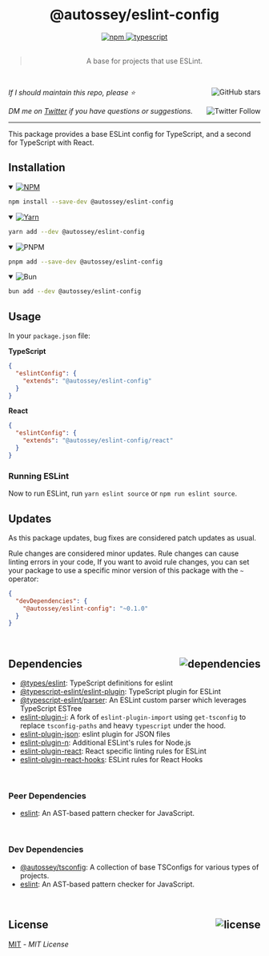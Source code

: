 <!--BEGIN HEADER-->
<div align="center">
  <h1>@autossey/eslint-config</h1>
  <a href="https://npmjs.com/package/@autossey/eslint-config">
    <img alt="npm" src="https://img.shields.io/npm/v/@autossey/eslint-config.svg">
  </a>
  <a href="https://github.com/AutosseyAI/eslint-config">
    <img alt="typescript" src="https://img.shields.io/github/languages/top/AutosseyAI/eslint-config.svg">
  </a>
</div>

<br />

<blockquote align="center">A base for projects that use ESLint.</blockquote>

<br />

_If I should maintain this repo, please ⭐️_
<a href="https://github.com/AutosseyAI/eslint-config">
  <img align="right" alt="GitHub stars" src="https://img.shields.io/github/stars/AutosseyAI/eslint-config?label=%E2%AD%90%EF%B8%8F&style=social">
</a>

_DM me on [Twitter](https://twitter.com/bconnorwhite) if you have questions or suggestions._
<a href="https://twitter.com/bconnorwhite">
  <img align="right" alt="Twitter Follow" src="https://img.shields.io/twitter/url?label=%40bconnorwhite&style=social&url=https%3A%2F%2Ftwitter.com%2Fbconnorwhite">
</a>

---
<!--END HEADER-->

This package provides a base ESLint config for TypeScript, and a second for TypeScript with React.

## Installation

<details open>
  <summary>
    <a href="https://www.npmjs.com/package/@autossey/eslint-config">
      <img src="https://img.shields.io/badge/npm-CB3837?logo=npm&logoColor=white" alt="NPM" />
    </a>
  </summary>

```sh
npm install --save-dev @autossey/eslint-config
```

</details>

<details open>
  <summary>
    <a href="https://yarnpkg.com/package/@autossey/eslint-config">
      <img src="https://img.shields.io/badge/yarn-2C8EBB?logo=yarn&logoColor=white" alt="Yarn" />
    </a>
  </summary>

```sh
yarn add --dev @autossey/eslint-config
```
</details>

<details open>
  <summary>
    <img src="https://img.shields.io/badge/pnpm-F69220?logo=pnpm&logoColor=white" alt="PNPM" />
  </summary>

```sh
pnpm add --save-dev @autossey/eslint-config
```

</details>

<details open>
  <summary>
    <img src="https://img.shields.io/badge/bun-EE81C3?logo=bun&logoColor=white" alt="Bun" />
  </summary>

```sh
bun add --dev @autossey/eslint-config
```

</details>

## Usage

In your `package.json` file:

**TypeScript**

```json
{
  "eslintConfig": {
    "extends": "@autossey/eslint-config"
  }
}
```

**React**

```json
{
  "eslintConfig": {
    "extends": "@autossey/eslint-config/react"
  }
}
```

### Running ESLint

Now to run ESLint, run `yarn eslint source` or `npm run eslint source`.

## Updates

As this package updates, bug fixes are considered patch updates as usual.

Rule changes are considered minor updates. Rule changes can cause linting errors in your code, If you want to avoid rule changes, you can set your package to use a specific minor version of this package with the `~` operator:

```json
{
  "devDependencies": {
    "@autossey/eslint-config": "~0.1.0"
  }
}
```

<!--BEGIN FOOTER-->

<br />

<h2>Dependencies<a href="https://www.npmjs.com/package/@autossey/eslint-config?activeTab=dependencies"><img align="right" alt="dependencies" src="https://img.shields.io/librariesio/release/npm/@autossey/eslint-config.svg"></a></h2>

- [@types/eslint](https://www.npmjs.com/package/@types/eslint): TypeScript definitions for eslint
- [@typescript-eslint/eslint-plugin](https://www.npmjs.com/package/@typescript-eslint/eslint-plugin): TypeScript plugin for ESLint
- [@typescript-eslint/parser](https://www.npmjs.com/package/@typescript-eslint/parser): An ESLint custom parser which leverages TypeScript ESTree
- [eslint-plugin-i](https://www.npmjs.com/package/eslint-plugin-i): A fork of `eslint-plugin-import` using `get-tsconfig` to replace `tsconfig-paths` and heavy `typescript` under the hood.
- [eslint-plugin-json](https://www.npmjs.com/package/eslint-plugin-json): eslint plugin for JSON files
- [eslint-plugin-n](https://www.npmjs.com/package/eslint-plugin-n): Additional ESLint's rules for Node.js
- [eslint-plugin-react](https://www.npmjs.com/package/eslint-plugin-react): React specific linting rules for ESLint
- [eslint-plugin-react-hooks](https://www.npmjs.com/package/eslint-plugin-react-hooks): ESLint rules for React Hooks

<br />

<h3>Peer Dependencies</h3>

- [eslint](https://www.npmjs.com/package/eslint): An AST-based pattern checker for JavaScript.

<br />

<h3>Dev Dependencies</h3>

- [@autossey/tsconfig](https://www.npmjs.com/package/@autossey/tsconfig): A collection of base TSConfigs for various types of projects.
- [eslint](https://www.npmjs.com/package/eslint): An AST-based pattern checker for JavaScript.

<br />

<h2>License <a href="https://opensource.org/licenses/MIT"><img align="right" alt="license" src="https://img.shields.io/npm/l/@autossey/eslint-config.svg"></a></h2>

[MIT](https://opensource.org/licenses/MIT) - _MIT License_
<!--END FOOTER-->
